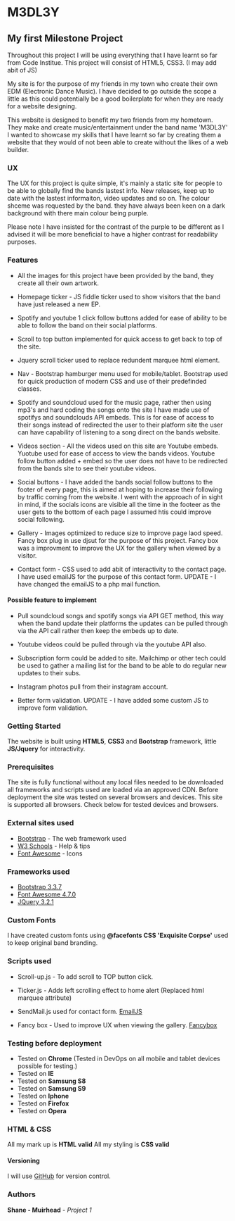# M3DL3Y

## My first Milestone Project

Throughout this project I will be using everything that I have learnt so far from Code Institue.
This project will consist of HTML5, CSS3. (I may add abit of JS)

My site is for the purpose of my friends in my town who create their own EDM (Electronic Dance Music).
I have decided to go outside the scope a little as this could potentially
be a good boilerplate for when they are ready for a website designing.

This website is designed to benefit my two friends from my hometown. 
They make and create music/entertainment under the band name 'M3DL3Y'
I wanted to showcase my skills that I have learnt so far by creating them
a website that they would of not been able to create without the likes of a web builder.

### UX

The UX for this project is quite simple, it's mainly a static site for people to be able to
globally find the bands lastest info. New releases, keep up to date with the lastest informaiton,
video updates and so on. The colour shceme was requested by the band. they have always
been keen on a dark background with there main colour being purple.

Please note I have insisted for the contrast of the purple to be different as I advised it
will be more beneficial to have a higher contrast for readability purposes.

### Features 

* All the images for this project have been provided by the band, they create all their own artwork.

* Homepage ticker - JS fiddle ticker used to show visitors that the band have just released a new EP.

* Spotify and youtube 1 click follow buttons added for ease of ability to be able to follow the band on their
social platforms.

* Scroll to top button implemented for quick access to get back to top of the site.

* Jquery scroll ticker used to replace redundent marquee html element. 

* Nav - Bootstrap hamburger menu used for mobile/tablet. Bootstrap used for quick production of modern CSS
and use of their predefinded classes.

* Spotify and soundcloud used for the music page, rather then using mp3's and hard coding the songs onto the 
site I have made use of spotifys and soundclouds API embeds. This is for ease of access to their songs
instead of redirected the user to their platform site the user can have capability of listening to a song 
direct on the bands website.

* Videos section - All the videos used on this site are Youtube embeds. Yuotube used for ease of access to
view the bands videos.  Youtube follow button added + embed so the user does not have to be redirected 
from the bands site to see their youtube videos.

* Social buttons - I have added the bands social follow buttons to the footer of every page, this is aimed
at hoping to increase their following by traffic coming from the website.
I went with the approach of in sight in mind, if the socials icons are visible all the time in the footeer
as the user gets to the bottom of each page I assumed htis could improve social following.

* Gallery - Images optimized to reduce size to improve page laod speed. Fancy box plug in use djsut for
the purpose of this project. Fancy box was a improvment to improve the UX for the gallery when viewed by 
a visitor.

* Contact form - CSS used to add abit of interactivity to the contact page. I have used emailJS for the
purpose of this contact form. UPDATE - I have changed the emailJS to a php mail function.

#### Possible feature to implement 

* Pull soundcloud songs and spotify songs via API GET method, this way when the band update their 
platforms the updates can be pulled through via the API call rather then keep the embeds up to date.

* Youtube videos could be pulled through via the youtube API also. 

* Subscription form could be added to site. Mailchimp or other tech could be used to gather a
mailing list for the band to be able to do regular new updates to their subs.

* Instagram photos pull from their instagram account.

* Better form validation. UPDATE - I have added some custom JS to improve form validation.


### Getting Started

The website is built using **HTML5**, **CSS3** and **Bootstrap** framework, little **JS/Jquery** for interactivity.

### Prerequisites

The site is fully functional without any local files needed to be downloaded all frameworks and scripts
used are loaded via an approved CDN. Before deployment the site was tested on several browsers and devices.
This site is supported all browsers. Check below for tested devices and browsers.

### External sites used 

* [Bootstrap](https://getbootstrap.com/docs/4.1/getting-started/introduction/) - The web framework used 
* [W3 Schools](https://www.w3schools.com/html/default.asp) - Help & tips 
* [Font Awesome](https://www.bootstrapcdn.com/fontawesome/) - Icons 

### Frameworks used 

* [Bootstrap 3.3.7](https://getbootstrap.com/)
* [Font Awesome 4.7.0](https://fontawesome.com/how-to-use/on-the-web/setup/getting-started?using=web-fonts-with-css)
* [JQuery 3.2.1](https://jquery.com/download/)

### Custom Fonts 

I have created custom fonts using **@facefonts CSS 'Exquisite Corpse'** used to keep original band branding.

### Scripts used

* Scroll-up.js - To add scroll to TOP button click. 

* Ticker.js - Adds left scrolling effect to home alert (Replaced html marquee attribute)

* SendMail.js used for contact form. [EmailJS](http://www.emailjs.com/)

* Fancy box - Used to improve UX when viewing the gallery. [Fancybox](https://github.com/fancyapps/fancybox)


### Testing before deployment

+ Tested on **Chrome** (Tested in DevOps on all mobile and tablet devices possible for testing.)
+ Tested on **IE**
+ Tested on  **Samsung S8**
+ Tested on **Samsung S9**
+ Tested on **Iphone**
+ Tested on **Firefox**
+ Tested on **Opera**

### HTML & CSS

All my mark up is **HTML valid**
All my styling is **CSS valid**

#### Versioning

I will use [GitHub](github.com) for version control.

### Authors

**Shane - Muirhead** - *Project 1* 
